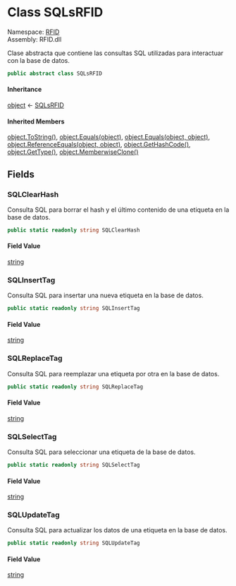# <a id="RFID_SQLsRFID"></a> Class SQLsRFID

Namespace: [RFID](RFID.md)  
Assembly: RFID.dll  

Clase abstracta que contiene las consultas SQL utilizadas para interactuar con la base de datos.

```csharp
public abstract class SQLsRFID
```

#### Inheritance

[object](https://learn.microsoft.com/dotnet/api/system.object) ← 
[SQLsRFID](RFID.SQLsRFID.md)

#### Inherited Members

[object.ToString\(\)](https://learn.microsoft.com/dotnet/api/system.object.tostring), 
[object.Equals\(object\)](https://learn.microsoft.com/dotnet/api/system.object.equals\#system\-object\-equals\(system\-object\)), 
[object.Equals\(object, object\)](https://learn.microsoft.com/dotnet/api/system.object.equals\#system\-object\-equals\(system\-object\-system\-object\)), 
[object.ReferenceEquals\(object, object\)](https://learn.microsoft.com/dotnet/api/system.object.referenceequals), 
[object.GetHashCode\(\)](https://learn.microsoft.com/dotnet/api/system.object.gethashcode), 
[object.GetType\(\)](https://learn.microsoft.com/dotnet/api/system.object.gettype), 
[object.MemberwiseClone\(\)](https://learn.microsoft.com/dotnet/api/system.object.memberwiseclone)

## Fields

### <a id="RFID_SQLsRFID_SQLClearHash"></a> SQLClearHash

Consulta SQL para borrar el hash y el último contenido de una etiqueta en la base de datos.

```csharp
public static readonly string SQLClearHash
```

#### Field Value

 [string](https://learn.microsoft.com/dotnet/api/system.string)

### <a id="RFID_SQLsRFID_SQLInsertTag"></a> SQLInsertTag

Consulta SQL para insertar una nueva etiqueta en la base de datos.

```csharp
public static readonly string SQLInsertTag
```

#### Field Value

 [string](https://learn.microsoft.com/dotnet/api/system.string)

### <a id="RFID_SQLsRFID_SQLReplaceTag"></a> SQLReplaceTag

Consulta SQL para reemplazar una etiqueta por otra en la base de datos.

```csharp
public static readonly string SQLReplaceTag
```

#### Field Value

 [string](https://learn.microsoft.com/dotnet/api/system.string)

### <a id="RFID_SQLsRFID_SQLSelectTag"></a> SQLSelectTag

Consulta SQL para seleccionar una etiqueta de la base de datos.

```csharp
public static readonly string SQLSelectTag
```

#### Field Value

 [string](https://learn.microsoft.com/dotnet/api/system.string)

### <a id="RFID_SQLsRFID_SQLUpdateTag"></a> SQLUpdateTag

Consulta SQL para actualizar los datos de una etiqueta en la base de datos.

```csharp
public static readonly string SQLUpdateTag
```

#### Field Value

 [string](https://learn.microsoft.com/dotnet/api/system.string)

